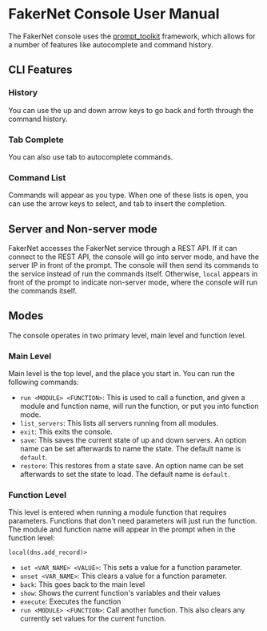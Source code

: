 # FakerNet Console User Manual

The FakerNet console uses the [prompt_toolkit](https://python-prompt-toolkit.readthedocs.io/en/master/) framework, which allows for a number of features like autocomplete and command history. 

## CLI Features

### History

You can use the up and down arrow keys to go back and forth through the command history.

### Tab Complete

You can also use tab to autocomplete commands. 

### Command List

Commands will appear as you type. When one of these lists is open, you can use the arrow keys to select, and tab to insert the completion.

## Server and Non-server mode

FakerNet accesses the FakerNet service through a REST API. If it can connect to the REST API, the console will go into server mode, and have the server IP in front of the prompt. The console will then send its commands to the service instead of run the commands itself. Otherwise, ```local``` appears in front of the prompt to indicate non-server mode, where the console will run the commands itself.

## Modes

The console operates in two primary level, main level and function level. 

### Main Level

Main level is the top level, and the place you start in. You can run the following commands:

* ```run <MODULE> <FUNCTION>```: This is used to call a function, and given a module and function name, will run the function, or put you into function mode.
* ```list_servers```: This lists all servers running from all modules.
* ```exit```: This exits the console.
* ```save```: This saves the current state of up and down servers. An option name can be set afterwards to name the state. The default name is ```default```.
* ```restore```: This restores from a state save. An option name can be set afterwards to set the state to load. The default name is ```default```.

### Function Level

This level is entered when running a module function that requires parameters. Functions that don't need parameters will just run the function. The module and function name will appear in the prompt when in the function level:
```
local(dns.add_record)>
```

* ```set <VAR_NAME> <VALUE>```: This sets a value for a function parameter.
* ```unset <VAR_NAME>```: This clears a value for a function parameter.
* ```back```: This goes back to the main level
* ```show```: Shows the current function's variables and their values
* ```execute```: Executes the function
* ```run <MODULE> <FUNCTION>```: Call another function. This also clears any currently set values for the current function.
